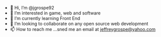 - 👋 Hi, I’m @jgrospe92
- 👀 I’m interested in game, web and software
- 🌱 I’m currently learning Front End
- 💞️ I’m looking to collaborate on any open source web development
- 📫 How to reach me ...sned me an email at jeffreygrospe@yahoo.com

<!---
jgrospe92/jgrospe92 is a ✨ special ✨ repository because its `README.md` (this file) appears on your GitHub profile.
You can click the Preview link to take a look at your changes.
--->
